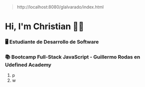 > http://localhost:8080/glalvarado/index.html

# Hi, I'm Christian ✋🏻 


### 🖥️ Estudiante de Desarrollo de Software

### 📚 Bootcamp Full-Stack JavaScript - Guillermo Rodas en Udefined Academy

1. p
2. w